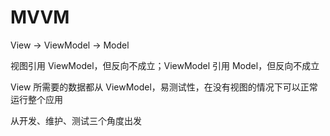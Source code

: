 # MVVM

View -> ViewModel -> Model

视图引用 ViewModel，但反向不成立；ViewModel 引用 Model，但反向不成立

View 所需要的数据都从 ViewModel，易测试性，在没有视图的情况下可以正常运行整个应用

从开发、维护、测试三个角度出发
